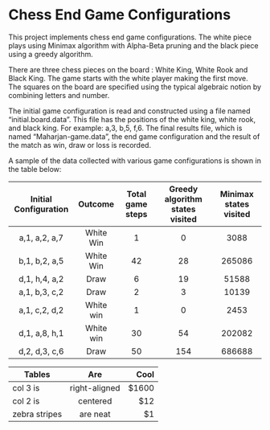 # Chess End Game Configurations

This project implements chess end game configurations. The white piece plays using Minimax algorithm with Alpha-Beta pruning and the black piece using a greedy algorithm.

There are three chess pieces on the board : White King, White Rook and Black King. The game starts with the white player making the first move. The squares on the board are specified using the typical algebraic notion by combining letters and number.

The initial game configuration is read and constructed using a file named “initial.board.data”. This file has the positions of the white king, white rook, and black king. For example: a,3, b,5, f,6.
The final results file, which is named “Maharjan-game.data”, the end game configuration and the result of the match as win, draw or loss is recorded.

A sample of the data collected with various game configurations is shown in the table below:

| Initial Configuration | Outcome | Total game steps | Greedy algorithm states visited | Minimax states visited |
| :-------------------: | :------:| :---------------: | :-----------------------------: | :----------------------: |
| a,1, a,2, a,7 | White Win | 1 | 0 | 3088 |
| b,1, b,2, a,5 | White Win | 42 | 28 | 265086 |
| d,1, h,4, a,2 | Draw | 6 | 19 | 51588 |
| a,1, b,3, c,2 | Draw | 2 | 3 | 10139 |
| a,1, c,2, d,2 | White win | 1 | 0 | 2453 |
| d,1, a,8, h,1 | White win | 30 | 54 | 202082 |
| d,2, d,3, c,6 | Draw | 50 | 154 | 686688 |

| Tables        | Are           | Cool  |
| ------------- |:-------------:| -----:|
| col 3 is      | right-aligned | $1600 |
| col 2 is      | centered      |   $12 |
| zebra stripes | are neat      |    $1 |
